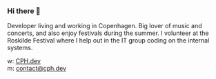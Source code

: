 ### Hi there 👋

Developer living and working in Copenhagen. Big lover of music and concerts, and also enjoy festivals during the summer. I volunteer at the Roskilde Festival where I help out in the IT group coding on the internal systems.

w: [CPH.dev](https://cph.dev/) <br/>
m: contact@cph.dev
